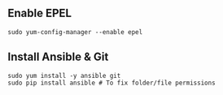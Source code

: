 ## Enable EPEL

```
sudo yum-config-manager --enable epel
```

## Install Ansible & Git

```
sudo yum install -y ansible git
sudo pip install ansible # To fix folder/file permissions
```

